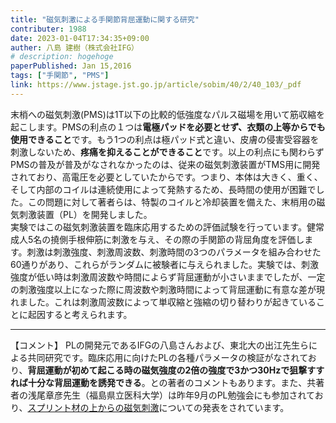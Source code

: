 ```yaml
---
title: "磁気刺激による手関節背屈運動に関する研究"
contributer: 1988
date: 2023-01-04T17:34:35+09:00
auther: 八島 建樹（株式会社IFG）
# description: hogehoge
paperPublished: Jan 15,2016
tags: ["手関節", "PMS"]
link: https://www.jstage.jst.go.jp/article/sobim/40/2/40_103/_pdf
---
```


末梢への磁気刺激(PMS)は1T以下の比較的低強度なパルス磁場を用いて筋収縮を起こします。PMSの利点の１つは**電極パッドを必要とせず、衣類の上等からでも使用できること**です。もう1つの利点は極パッド式と違い、皮膚の侵害受容器を刺激しないため、**疼痛を抑えることができること**です。以上の利点にも関わらずPMSの普及が普及がなされなかったのは、従来の磁気刺激装置がTMS用に開発されており、高電圧を必要としていたからです。つまり、本体は大きく、重く、そして内部のコイルは連続使用によって発熱するため、長時間の使用が困難でした。この問題に対して著者らは、特製のコイルと冷却装置を備えた、末梢用の磁気刺激装置（PL）を開発しました。<br>
実験ではこの磁気刺激装置を臨床応用するための評価試験を行っています。健常成人5名の撓側手根伸筋に刺激を与え、その際の手関節の背屈角度を評価します。刺激は刺激強度、刺激周波数、刺激時間の3つのパラメータを組み合わせた60通りがあり、これらがランダムに被験者に与えられました。実験では、刺激強度が低い時は刺激周波数や時間によらず背屈運動が小さいままでしたが、一定の刺激強度以上になった際に周波数や刺激時間によって背屈運動に有意な差が現れました。これは刺激周波数によって単収縮と強縮の切り替わりが起きていることに起因すると考えられます。

---

【コメント】
PLの開発元であるIFGの八島さんおよび、東北大の出江先生らによる共同研究です。臨床応用に向けたPLの各種パラメータの検証がなされており、**背屈運動が初めて起こる時の磁気強度の2倍の強度で3かつ30Hzで狙撃すすれば十分な背屈運動を誘発できる**。との著者のコメントもあります。また、共著者の浅尾章彦先生（福島県立医科大学）は昨年9月のPL勉強会にも参加されており、<a href="../スプリントの上/">スプリント材の上からの磁気刺激</a>についての発表をされています。